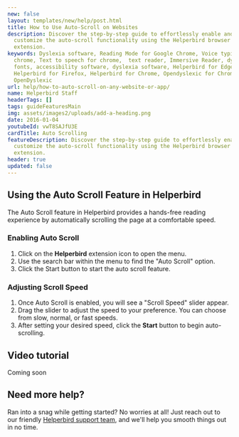 ```yaml
---
new: false
layout: templates/new/help/post.html
title: How to Use Auto-Scroll on Websites
description: Discover the step-by-step guide to effortlessly enable and
  customize the auto-scroll functionality using the Helperbird browser
  extension.
keywords: Dyslexia software, Reading Mode for Google Chrome, Voice typing for
  chrome, Text to speech for chrome,  text reader, Immersive Reader, dyslexia
  fonts, accessibility software, dyslexia software, Helperbird for Edge,
  Helperbird for Firefox, Helperbird for Chrome, Opendyslexic for Chrome,
  OpenDyslexic
url: help/how-to-auto-scroll-on-any-website-or-app/
name: Helperbird Staff
headerTags: []
tags: guideFeaturesMain
img: assets/images2/uploads/add-a-heading.png
date: 2016-01-04
youtubeId: vwT8SAJfU3E
cardTitle: Auto Scrolling
featureDescription: Discover the step-by-step guide to effortlessly enable and
  customize the auto-scroll functionality using the Helperbird browser
  extension.
header: true
updated: false
---
```


## Using the Auto Scroll Feature in Helperbird

The Auto Scroll feature in Helperbird provides a hands-free reading experience by automatically scrolling the page at a comfortable speed. 

### Enabling Auto Scroll

1. Click on the **Helperbird** extension icon to open the menu.
2. Use the search bar within the menu to find the "Auto Scroll" option.
3. Click the Start button to start the auto scroll feature.

### Adjusting Scroll Speed

1. Once Auto Scroll is enabled, you will see a "Scroll Speed" slider appear.
2. Drag the slider to adjust the speed to your preference. You can choose from slow, normal, or fast speeds.
3. After setting your desired speed, click the **Start** button to begin auto-scrolling.



## Video tutorial

Coming soon


## Need more help?

Ran into a snag while getting started? No worries at all! Just reach out to our friendly [Helperbird support team](/support/), and we'll help you smooth things out in no time.

